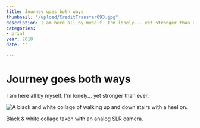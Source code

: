 ```yaml
---
title: Journey goes both ways
thumbnail: "/upload/CreditTransfer093.jpg"
description: I am here all by myself. I'm lonely... yet stronger than ever.
categories:
- print
year: 2018
date: ''

---
```

# Journey goes both ways

I am here all by myself. I'm lonely... yet stronger than ever.

![A black and white collage of walking up and down stairs with a heel on.](/upload/CreditTransfer093.jpg "Journey goes both ways")

Black & white collage taken with an analog SLR camera.
